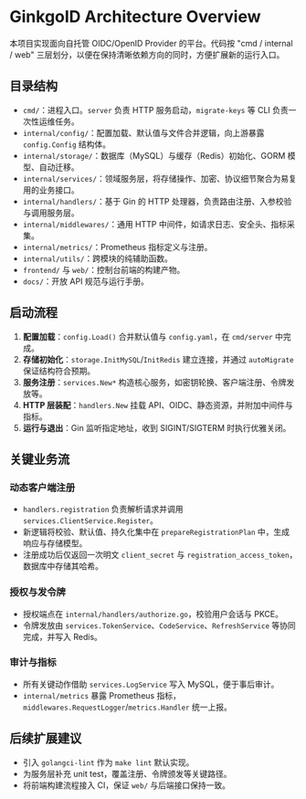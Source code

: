 # GinkgoID Architecture Overview

本项目实现面向自托管 OIDC/OpenID Provider 的平台。代码按 "cmd / internal / web" 三层划分，以便在保持清晰依赖方向的同时，方便扩展新的运行入口。

## 目录结构

- `cmd/`：进程入口。`server` 负责 HTTP 服务启动，`migrate-keys` 等 CLI 负责一次性运维任务。
- `internal/config/`：配置加载、默认值与文件合并逻辑，向上游暴露 `config.Config` 结构体。
- `internal/storage/`：数据库（MySQL）与缓存（Redis）初始化、GORM 模型、自动迁移。
- `internal/services/`：领域服务层，将存储操作、加密、协议细节聚合为易复用的业务接口。
- `internal/handlers/`：基于 Gin 的 HTTP 处理器，负责路由注册、入参校验与调用服务层。
- `internal/middlewares/`：通用 HTTP 中间件，如请求日志、安全头、指标采集。
- `internal/metrics/`：Prometheus 指标定义与注册。
- `internal/utils/`：跨模块的纯辅助函数。
- `frontend/` 与 `web/`：控制台前端的构建产物。
- `docs/`：开放 API 规范与运行手册。

## 启动流程

1. **配置加载**：`config.Load()` 合并默认值与 `config.yaml`，在 `cmd/server` 中完成。
2. **存储初始化**：`storage.InitMySQL`/`InitRedis` 建立连接，并通过 `autoMigrate` 保证结构符合预期。
3. **服务注册**：`services.New*` 构造核心服务，如密钥轮换、客户端注册、令牌发放等。
4. **HTTP 层装配**：`handlers.New` 挂载 API、OIDC、静态资源，并附加中间件与指标。
5. **运行与退出**：Gin 监听指定地址，收到 SIGINT/SIGTERM 时执行优雅关闭。

## 关键业务流

### 动态客户端注册

- `handlers.registration` 负责解析请求并调用 `services.ClientService.Register`。
- 新逻辑将校验、默认值、持久化集中在 `prepareRegistrationPlan` 中，生成响应与存储模型。
- 注册成功后仅返回一次明文 `client_secret` 与 `registration_access_token`，数据库中存储其哈希。

### 授权与发令牌

- 授权端点在 `internal/handlers/authorize.go`，校验用户会话与 PKCE。
- 令牌发放由 `services.TokenService`、`CodeService`、`RefreshService` 等协同完成，并写入 Redis。

### 审计与指标

- 所有关键动作借助 `services.LogService` 写入 MySQL，便于事后审计。
- `internal/metrics` 暴露 Prometheus 指标，`middlewares.RequestLogger`/`metrics.Handler` 统一上报。

## 后续扩展建议

- 引入 `golangci-lint` 作为 `make lint` 默认实现。
- 为服务层补充 unit test，覆盖注册、令牌颁发等关键路径。
- 将前端构建流程接入 CI，保证 `web/` 与后端接口保持一致。

